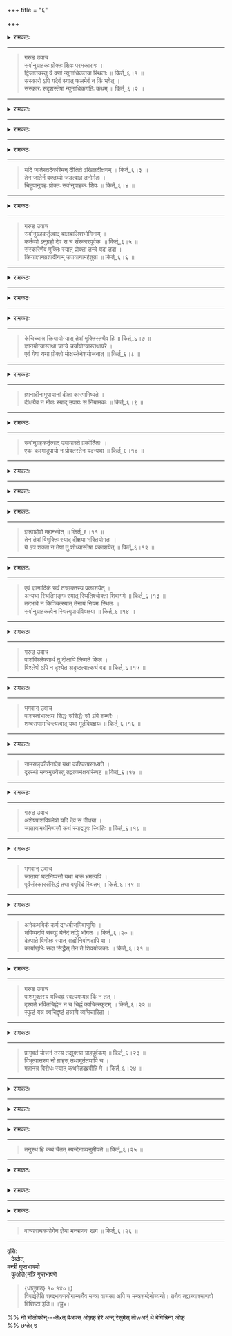 +++
title = "६"

+++

<details><summary>रामकठः</summary>

अथोपायपदार्थस्य परीक्षार्थं प्रश्नपूर्वकं प्रकरणान्तरम्
</details>

_________________________________________________________

> गरुड उवाच  
> सर्वानुग्राहकः प्रोक्तः शिवः परमकारणः ।  
> द्विजातयस्तु ये वर्णा न्यूनाधिकतया स्थिताः ॥ किर्त्_६।१ ॥  
> संस्कारो ऽपि यदैवं स्यात् फलमेवं न किं भवेत् ।  
> संस्कारः सदृशस्तेषां न्यूनाधिकगतिः कथम् ॥ किर्त्_६।२ ॥  
        
__________

<details><summary>रामकठः</summary>

अत्र सूत्रपदार्थप्रकरणसम्बन्धाः प्राग्वद्द्रष्टव्याः। वाक्यात्मकस्तु गुरुणा दीक्षितो यदेत्यादिभिरनेकविधः।  
।क़ुओते{गुरुणा दीक्षितो यदा  
> ।किर्। १:२१ब्।}  
पाटलिकस्तु पूर्वपटलोपसंहार एव दर्शित इति।   
अयं चात्र प्रश्नार्थः---परमेश्वरस्तावन्मलपरिपाकादनु पश्चात्संस्कार्यतया सर्वेषां ग्राहक इत्युक्तम्।  
एतेषां मध्याद्द्विजातयस्त्रयो वर्णाः, नैकः। यदुक्तम्  
        
मातृतः प्रथमा जातिरौपनायनिकापरा।  
        
ब्रह्मक्षत्रविशां येन तेनोक्तास्ते द्विजातयः॥ इति।  
।क़ुओते{मातृतः प्रथमा।देव्दोत् तेनोक्तास्ते द्विजातयः  
> सोउर्चे उन्क्नोwन्।}  
        
जातिस्वाभाव्यादेवगोगवयगर्दभादिवत्सामान्यशास्त्रेषूत्तममध्यमन्यूनत्वेन स्थितास्तेषां च यः सामान्यशास्त्रविहितो गर्भाधानादिरष्टचत्वारिंशद्भेदभिन्नः संस्कारः तज्जातेरेव पतितत्वमात्रनिवृत्तिफलो वेदविद्भिरिष्यते तच्छरीरस्य वा। यदाह मनुः  
        
कार्यः शरीरसंस्कारः पावनः प्रेत्य चेह च।  
        
गार्भैर्होमैर्जातकर्मचौलमौञ्जीनिबन्धनैः॥ इति।  
।क़ुओते{कार्यः शरीरसंस्कारः।देव्दोत् @मौञ्जीनिबन्धनैः  
> {मनुस्मृति} २:२६।}  
        
ततश्चायमपि दीक्षाख्यः संस्कारः संस्कारत्वा देवमिति जातेः शरीरस्य वा स्यात्। तथा च फलं तद्वदेवास्यानुग्रहात्मकं न किं भवेत्। नैव किञ्चिद्भवेदिति। ततश्च  
        
> > > > गुरुणा दीक्षितो यदा।  
सर्वज्ञः स शिवो यद्वद्  
।क़ुओते{गुरुणा दीक्षितो यदा। सर्वज्ञः स शिवो यद्वत्  
> ।किर्। १:२१ब्च्।}  
        
इत्यस्याः श्रुतेर्विरोध इत्यर्थः। यतो वैदिकेनायं संस्कारः सदृशस्तेषां ततो वैदिकात् न्यूना गतिरस्माच्चाधिकेत्येतत्कथम्। नैवोपपद्यत इति प्रश्नः। सिद्धान्तस्तु
</details>

_________________________________________________________

<details><summary>रामकठः</summary>

> भगवान् उवाच  
> न जातेर्न शरीरस्य संस्कारः प्राणिनो मतः ।
</details>

__________

<details><summary>रामकठः</summary>

नायं संस्कारो जातेः शरीरस्य वा मतः। अपि तु प्राणिनश्चेतनस्यैवानुग्रहात्मकः तथाश्रुतेरिति न साधर्म्यमात्रेणान्यथा कल्पनीयः। तन्नैष दोष इति।   
ये त्वयमपि संस्कारत्वाज्जातेः शरीरस्य वा संस्कारो भवन्न दृष्टेनैव रूपेण श्राद्धादि पितृपितामहादेरिव पुरुषस्योपकारो भविष्यतीति कल्पयन्ति तान्प्रत्युच्यते
</details>

_________________________________________________________

> यदि जातेस्तदेकस्मिन् दीक्षिते ऽखिलदीक्षणम् ॥ किर्त्_६।३ ॥  
> तेन जातेर्न वक्तव्यो जडत्वान्न तनोर्मतः ।  
> चिद्रूपानुग्रहः प्रोक्तः सर्वानुग्राहकः शिवः ॥ किर्त्_६।४ ॥  
        
__________

<details><summary>रामकठः</summary>

जातेः सर्वपुरुषगतत्वेनाविशेषादेकपुरुषमोक्षोद्देशेन संस्कारे सर्वपुरुषमोक्षप्रसङ्गः। शरीरस्य तु पुरुषभेदेन भेदादेतत्प्रसङ्गाभावे ऽपि जडत्वान्निष्फल एव संस्कारः प्रोक्तः।  
अथ तद्द्वारेण चेतनस्यैवासौ संस्कार इत्युच्यते यद्येवमविरोधः। यतश्चिद्रूपानुग्रहः प्रोक्तो ऽस्माभिरिति।  
        
अत्रैव परीक्षान्तराय प्रश्नः
</details>

_________________________________________________________

> गरुड उवाच  
> सर्वानुग्रहकर्तृत्वाद् बालबालिशभोगिनाम् ।  
> कर्तव्यो ऽनुग्रहो देव स च संस्कारपूर्वकः ॥ किर्त्_६।५ ॥  
> संस्कारेणैव मुक्तिः स्यात् प्रोक्ता तन्त्रे यदा तदा ।  
> क्रियाज्ञानव्रतादीनाम् उपायानामहेतुता ॥ किर्त्_६।६ ॥  
        
__________

<details><summary>रामकठः</summary>

इह हि परमेश्वरः सर्वेषामेव मलपरिपाकात्पश्चात्संस्कार्यतया ग्राहकः। तेषां मध्यात्  
        
आषोडशाद्भवेद्बालः  
।क़ुओते{आ षोडशाद्भवेद्बालः  
> सोउर्चे उन्क्नोwन्। मोरे ओफ़् थे वेर्से इस् क़ुओतेद् इन् थे  
> ।म्र्ग्व्द्। अद् ।व्प्। १०:१४, प्प्।२६६--७ अन्द् अद्  
> ।मत्।व्प्। १२:५च्--६च्, प्।३३९, wहेरे  
> भत्त् ओब्सेर्वेस् थत् इत् अप्पेअर्स् (wइथ् सोमे  
> दिफ़्फ़ेरेन्चेस्) इन् थे {शब्दकल्पद्रुम}  
> (स्।व्। {बाल}) अत्त्रिबुतेद् तो भरत।}  
        
इति स्मृतेर्बालो बालो ऽप्राप्तपदवाक्यप्रमाणशास्त्राभ्यासकालः कथ्यते। बालिशस्तु न ततो ऽपि न्यूनवर्षः शक्तिपातनिश्चयाभावादात्मनो ऽनधिकारित्वादसंस्कार्य एवासौ यतः। अपि तु स्त्रीशूद्रादिवत् पदवाक्यप्रमाणशास्त्रश्रवणायोग्यो बालिश इव बालिशः कथ्यते।   
भोगी पुनर्न भोगनिष्ठ एव। तस्य मलपरिपाकाभावेन संस्कारानधिकारात्। यदुक्तम्  
        
कृत्वा तच्छक्तिसंरोधं क्रियते भवनिःस्पृहः। इति।  
।क़ुओते{कृत्वा तच्छक्तिसंरोधं क्रियते भवनिःस्पृहः  
> ।किर्। २:२९च्द्।}

श्रीमद्विद्याधिपतिरप्याह   
        
ते त्वच्छक्त्या नैव नियुक्ताः किल नूनं येषां भोगे संसृतिकर्तर्यभिलाषः।  
        
किं ते तीर्णा भीममहाम्भोनिधिपारं ये यादोभिर्लुप्तशरीराः प्रतरन्त इति।  
।क़ुओते{ते त्वच्छक्त्या।देव्दोत् ये यादोभिर्लुप्तशरीराः प्रतरन्ते  
> प्रोबब्ल्य् फ़्रोम् थे लोस्त् {मानस्तोत्र}, थ्रेए  
> वेर्सेस् ओफ़् wहिछ् अरे क़ुओतेद् इन् {तन्त्रालोक} १४:१०--१२। थेसे  
> अरे अल्सो इन् {मत्तमयूर} मेत्रे अन्द् हवे अ  
> सिमिलर् र्हेतोरिचल् स्त्रुच्तुरे। (अ विद्याधिपति इस्  
> अल्सो चितेद् अद् ।मोक्स। ६९।)}  
        
अपि तु श्रुतपदवाक्यादिशास्त्रः सम्प्राप्ततदभ्यासकालश्चैश्वर्यव्याक्षेपात्त्वकृततदभ्यासो राजा दिरेवोच्यते। तेषां मलपरिपाके सति अवश्यमनुग्रहः शक्तिपातात्मकः कर्तव्यः परमेश्वरेण। स च तथाभूतो ऽनुग्रहः संस्कारस्य दीक्षात्मनः पूर्व एव पूर्वोक्तो हेतुरित्यर्थः। ततश्च  
        
तीव्रशक्तिनिपातेन गुरुणा दीक्षितो यदा।  
        
सर्वज्ञः स शिवो यद्वदिति  
।क़ुओते{तीव्रशक्तिनिपातेन गुरुणा दीक्षितो यदा।  
> सर्वज्ञः स शिवो यद्वत्  
> ।किर्। १:२१।}

श्रुत्यात्रागमे संस्कारेणैव बालादेरिव  
प्रोक्ता सर्वस्य मुक्तिः स्यादिति दीक्षोत्तरकालमनुष्ठेयत्वेनोक्तानामस्माकं ज्ञानादीनां निष्प्रयोजनत्वमेव पदवाक्यप्रमाणसंस्काररहितत्वेनेहापि ज्ञानाद्ययोग्यानां बालादीनां संस्कारादेव मुक्तेः सिद्धत्वादित्यस्माकमपि पुरुषार्थानुपायभूतमेतत्क्रियाज्ञानाद्यनुष्ठानमकर्तव्यमिति प्रश्नः। सिद्धान्तस्तु
</details>

_________________________________________________________

<details><summary>रामकठः</summary>

> भगवान् उवाच  
> ये यथा संस्थितास्तार्क्ष्य तथैवेशः प्रसादकृत् ।
</details>

__________

<details><summary>रामकठः</summary>

ये पदवाक्यादिसंस्कारेण व्यवस्थिता ये च प्रकारान्तरेण बालादयः तेषां सर्वेषामेव भगवान्मलपरिपाकपरीक्षया तत्प्रकारानुसारेण प्रसादं करोति। न तु ज्ञानायोग्यान्परित्यजतीत्यर्थः। तथा हि
</details>

_________________________________________________________

> केचिच्चात्र क्रियायोग्यास् तेषां मुक्तिस्तथैव हि ॥ किर्त्_६।७ ॥  
> ज्ञानयोग्यास्तथा चान्ये चर्यायोग्यास्तथापरे ।  
> एवं येषां यथा प्रोक्तो मोक्षस्तेनेशयोजनात् ॥ किर्त्_६।८ ॥  
        
__________

<details><summary>रामकठः</summary>

येषां मुक्तिः सदा शिवत्वलक्षणा तथैव दीक्षाप्रकरणेनैवोक्ता तेषां मध्यात्केचिदत्र दीक्षोत्तरस्मिन्काले क्रियायां यागात्मिकायां जपबाह्यमानसभिन्नायामेव योग्या बाला भोगिनश्च न ज्ञाने। ननु ज्ञानं विना क्रियायां योग्यतैव न सम्भवतीति। यदाहुः  
ज्ञात्वा चानुष्ठानमिति।  
।क़ुओते{ज्ञात्वा चानुष्ठानम्  
> सोउर्चे उन्क्नोwन्। च्फ़्। जयरथ अद् {तन्त्रालोक} १५:११:   
> ज्ञात्वा हि अनुष्ठानं भवेदिति भावः}  
सत्यम्। तत्तु क्रियाक्षिप्तत्वाज्ज्ञानं शास्त्रैकदेशमात्रविषयं  
क्रियैवोक्तमित्यविरोधः। ये तु प्रोक्तेभ्यो ऽन्ये पदवाक्यप्रमाणकुशलास्ते ज्ञाने व्याख्याने च तदर्थ विचारे च योग्यत्वादाचार्या एवाधिक्रियन्त इत्यर्थः। ये त्वपरे बालिशत्वेनोक्ताः क्रियायामप्ययोग्यास्ते चर्यायामेव कृच्छ्रचान्द्रायणादिव्रतरूपायां योग्यत्वादधिक्रियन्त इत्येवमीशनियोजनाद्दीक्षानन्तरन्तेन भगवता येषां क्रियाज्ञानाद्यधिकारिणां यथा नित्यनैमित्तिकानुष्ठानप्रकारेण मोक्षः प्रत्यवायफलेभ्यः प्रोक्तस्तैस्तथैवानुष्ठेय इत्यध्याहारः। अन्यथा  
        
समयोल्लङ्घनात्प्रोक्तं क्रव्यादत्वं शतं समाः। इति।  
।क़ुओते{समयोल्लङ्घनात्प्रोक्तं क्रव्यादत्वं शतं समाः  
> ।सर्। २५:२च्द्; बुत् च्फ़्। ।किर्व्। ५:२७।६ अन्द् १:१०।५ अन्द् थे  
> फ़ोओत्नोते तो थे त्रन्स्लतिओन् ओफ़् थे लत्तेर्।}  
        
न प्रत्यवायफलेभ्यस्तेषां मोक्ष इत्यर्थः।  
एवं तावद्यथाधिकारं ज्ञानादीनां चोदितत्वात्सर्वानुष्ठेयत्वदोषः परिहृतः।  
यत्तूक्तं किमर्थमनुष्ठीयन्त इति तत्रोच्यते
</details>

_________________________________________________________  
        
> ज्ञानादीनामुपायानां दीक्षा कारणमिष्यते ।  
> दीक्षयैव न मोक्षः स्याद् उपायः स नियामकः ॥ किर्त्_६।९ ॥  
        
__________

<details><summary>रामकठः</summary>

न ज्ञानादीनां निष्प्रयोजनत्वमत्रोपायत्वेन श्रुतत्वात्। केवलं दीक्षापूर्वत्वेन तेषां श्रुतत्वात् न दीक्षया कार्यभूतो बन्धमोक्षः तस्य तयैवासम्पादितत्वात्। अपि तूपायः स नियामक इति येषां यथा बन्धनानां मोक्षार्थं विच्छेदात्मको नियमो दीक्षया न कृतः तेषां केषाञ्चिदेव स ज्ञानादिरुपायो नियामको विच्छेदको हेतुरुक्तः। तथा हि
</details>

_________________________________________________________

> सर्वानुग्रहकर्तृत्वाद् उपायास्ते प्रकीर्तिताः ।  
> एकः कस्मादुपायो न प्रोक्तस्तेन यदन्यथा ॥ किर्त्_६।१० ॥  
        
__________

<details><summary>रामकठः</summary>

इह हि वक्ष्यमाणयुक्त्यारब्धकार्यकर्मोपभोगोपरोधेनासद्योनिर्वाणदीक्षया  
।क़ुओते{वक्ष्यमाणयुक्त्या  
> ।किर्। ६:२० अन्द् चोम्मेन्तर्य्।}  
सर्वात्मना मलादिविच्छेदशिवत्वव्यक्यात्मको ऽनुग्रहो यो भगवता न कृतः सो ऽपि तेन तथैवोपदेशद्वारेण कर्तव्यः।  
ततश्च तस्मिन्दीक्षया परिशिष्टे तावत्यपि मलच्छेदादौ ते ज्ञानादय उपायाः प्रकीर्तिताः। तैरुपायैः प्रत्यहं क्रमेण तथा मलादिनिवृत्तिः शिवत्वव्यक्तिश्च कर्तव्या दीक्षितैर्यथा नैवारब्धकार्यकर्मविरोधो जायते।  
नापि पुनस्तथाभूतबन्धनिवृत्तेः शिवत्वव्यक्तेश्च कारणान्तरापेक्षेति यद्येवं नाभिमतं परमेश्वरस्य स्यात् तदैक एव कस्मादुपायो दीक्षाख्यस्तेन नोक्तः।  
यदिति यस्मादन्यथेत्यनेकः प्रोक्तो मोक्षो वाथ चतुष्टयादित्यादिश्रुतिभिः।  
।क़ुओते{मोक्षो वाथ चतुष्टयात्  
> ।मत्।व्प्। २६:६३द्।}  
तस्मादेतद्गम्यते---यो दीक्षया न कृतो ऽनुग्रहस्तत्र ज्ञानादीनामुपायतेति। एवं च। यदुक्तम्  
        
क्रियाज्ञानव्रतादीनामुपायानामहेतुता। इति।  
।क़ुओते{क्रियाज्ञानव्रतादीनामुपायानामहेतुता  
> ।किर्। ६:६च्द्।}  
संस्कारेणैव मुक्तिः स्यादिति च,  
।क़ुओते{संस्कारेणैव मुक्तिः स्यात्  
> ।किर्। ६:६अ।}  
        
तदसिद्धं दर्शितमेव विशिष्टाधिकारविषयत्वेन चैतत्सिद्धसाधनमित्युच्यते
</details>

_________________________________________________________

<details><summary>रामकठः</summary>

> समयांश्चाङ्गनादीनाम् अशक्तत्वाद्विशोधयेत् ।  
> अज्ञत्वान्न च दोषो ऽस्ति
</details>

__________

<details><summary>रामकठः</summary>

बालिशास्तावदत्यन्ताज्ञत्वेन  
।क़ुओते{तेस्तिमोनिउम्: फ़्रोम् बालिशास्तावदत्यन्ताज्ञत्वेन   
> उप् तो अन्द् इन्च्लुदिन्ग् दीक्षायामनधिकार एव   
> इस् क़ुओतेद् (प्रेफ़चेद् ब्य् तथा चोक्तं श्रीमत्किरणवृत्तिकारेण  
> भगवता रामकण्ठगुरुणा   
> ऽऽसमयाश्चेत्यादि।देव्दोत्ऽऽ)   
> ब्य् निर्मलमणि (=।निर्मल) इन् हिस् {प्रभाव्याख्या} ओन् थे   
> {क्रियाक्रमद्योतिका}, प्प्।३४६--७।}  
चर्यायोग्या इत्युक्तम्। ये तु ज्ञत्वे ऽपि व्याधिना जरया वा अत्यन्तमशक्तास्तेषां वृद्धव्याधिताङ्गनादीनां नित्यतया वश्यानुष्ठेयत्वेन चोदितत्वाद्ये समयशब्देनोक्ताः क्रियाज्ञानचर्यात्मका उपायास्तान्विशोधयेदाचार्यो दीक्षयैवेत्युक्तं क्वचित्परमेश्वरेण  
        
तेषां निर्बीजिका दीक्षा समयादिविवर्जिता। इति।  
।क़ुओते{तेषां निर्बीजिका दीक्षा समयादिविवर्जिता  
> {स्वच्छन्दतन्त्र} ४:८८अब्।}

न त्वत्र निषिद्धाः समयत्वेन मन्तव्याः। तेषां देवगुर्वग्निद्रोहात्मनां पातकोपपातकमहापातकभेदेन कृच्छ्रचान्द्रायणादिप्रायश्चित्तक्षपणीयत्वेन वक्ष्यमाणत्वात्।  
।क़ुओते{कृच्छ्रचान्द्रायणादिप्रायश्चित्तक्षपणीयत्वेन वक्ष्यमाणत्वात्  
> ।किर्। छप्तेर्स् ४३ अन्द् ४४।}  
ततश्चाज्ञत्वादित्यत्यन्तशक्तिवैकल्येन ज्ञानक्रियाद्यननुष्ठाने ऽपि न दोषः प्रत्यवायात्मकस्तेषामस्तीति।  
चशब्दाद्ये पूर्वं तदनुष्ठितवन्तो ऽपि पश्चादशक्त्या नानुतिष्ठन्ति तेषामपि न दोषः।  
यतो ऽर्थी शक्तो विद्वान् शास्त्रेणापर्युदस्तः कर्मण्यधिक्रियत इत्याह  
।क़ुओते{अर्थी शक्तो विद्वान् शास्त्रेणापर्युदस्तः कर्मण्यधिक्रियते  
> क़ुओतेद् अल्सो अद् ।सर्। १:२, प्।६।    
> भत्त् नोतेस् (अद् लोच्।) थत् इत् अप्पेअर्स् अस् नुम्बेर् ७१९ ओफ़्   
> अ {लौकिकन्यायसाहस्री}। च्फ़्। {शाबरभाष्य} १।३।२५।}
</details>

_________________________________________________________  
        
> ज्ञत्वाद्दोषो महान्भवेत् ॥ किर्त्_६।११ ॥  
> तेन तेषां विमुक्तिः स्याद् दीक्षया भक्तियोगतः ।  
> ये ऽत्र शक्ता न तेषां तु शोध्यास्तेषां प्रकाशयेत् ॥ किर्त्_६।१२ ॥  
        
__________

<details><summary>रामकठः</summary>

ज्ञत्वमत्र शक्तत्वमेव। यथाह ये ऽत्र शक्ता न तेषां दीक्षया शोध्याः। किं तु नित्यानुष्ठेयत्वेन प्रकाशयेदिति। ततश्च शक्तत्वे सति ये नित्याद्यनुष्ठानं न कुर्वन्ति तेषां महान्दोषः प्रायश्चित्तलक्षणो भवेत्।  
नाशक्तानामिति। तर्हि किं तैर्नित्यमनुष्ठेयम्।  
लौकिकेन रूपेण शिवधर्मोदितेन वा यथाशक्ति देवगुरुतद्भक्तपरिचरणादिकमेव स्वतः पुत्रभृत्यादिप्रेषणेन वा। तदेव च तेषां प्रागुक्तज्ञानादिकृत्यं साधयति। यथाह भक्तियोगत इति।  
अन्यथा तेषामत्यन्तमूढत्वेन तिरश्चामिव शक्तिपातकार्यस्य भक्त्यादेरनिश्चयाद्दीक्षायामनधिकार एव। न च पुत्रादेस्तत्संस्कारार्थितया तेषां शक्तिपातानुमानं युक्तं व्यधिकरणत्वात्।   
न हि धवे धूमः खदिरे स्वकारणमग्निमनुमापयतीति।  
कारणं च शक्तिपातो भक्त्यादीनामित्युक्तम्। न त्वर्थितादेः। विशेषतो भिन्नाधिकरणस्य स्नेहसंस्कारपूर्वकत्वेनैव तस्य सिद्धेः। यदाहुः  
        
इष्टं धर्मे नियोजयेदिति  
।क़ुओते{इष्टं धर्मे नियोजयेत्  
> सोउर्चे उन्क्नोwन्।}

न ततः शक्तिपातानुमानं युक्तं प्रतिबन्धाभावादिति। भक्तियोगत एव तेषां तिर्यग्वैलक्षण्येन ज्ञानसिद्धेरत्यन्ताशक्तत्वेन च शास्त्रचोदितानुष्ठानासम्भवादप्राप्तदीक्षाणामिवोपासकानां भगवद्विषयस्तुतिनमस्कारसपर्याद्येव नित्यमनुष्ठेयं युक्तमित्यविरोधः।   
येनैव तेषां ज्ञानाद्यननुष्ठेयमित्युक्तं तेन कारणेन यदुक्तम्  
        
क्रियाज्ञानव्रतादीनामुपायानामहेतुता। इति  
।क़ुओते{क्रियाज्ञानव्रतादीनामुपायानामहेतुता  
> ।किर्। ६:६च्द्।}  
        
संस्कारेणैव मुक्तिः स्यात्  
।क़ुओते{संस्कारेणैव मुक्तिः स्यात्  
> ।किर्। ६:६अ।}  
        
इति च तस्मिन्विषये सिद्धसाधनत्वादयुक्तमिति।

अथोपसंहारः
</details>

_________________________________________________________  
        
> एवं ज्ञानादिकं सर्वं तच्छक्तस्य प्रकाशयेत् ।  
> अन्यथा स्थितिभङ्गः स्यात् स्थितिश्चोक्ता शिवागमे ॥ किर्त्_६।१३ ॥  
> तदभावे न किञ्चित्स्यात् तेनायं नियमः स्थितः ।  
> सर्वानुग्राहकत्वेन स्थित्युपायविवक्षया ॥ किर्त्_६।१४ ॥  
        
__________

<details><summary>रामकठः</summary>

ज्ञानयोग्यस्य ज्ञानं नित्यानुष्ठेयतया प्रकाशयेदाचार्यः।  
क्रियादियोग्यस्य तु क्रियादीनि। सो ऽपि तथैवानुतिष्ठेत्। अन्यथागमविहिताया नित्याद्यनुष्ठानात्मिकायाः स्थितेरननुष्ठानात् भङ्गः स्यादेव। एवं स्थितेर्भङ्गे जाते सति न किञ्चित्स्यादिति वक्ष्यमाणप्रायश्चित्ताक्रान्तत्वात् तस्य न दीक्षाफलं समनन्तरं स्यात्।  
प्रायश्चित्तविघ्नाक्रान्तत्वादिति तेन कारणेनायं ज्ञानादीनां नित्यानुष्ठेयतया पुरुषार्थत्वेन नियमः स्थित इति।  
तदननुष्ठाने तु तेषां प्रायश्चित्तफलभोक्तृता। तदन्ते तु विशुद्धज्ञानकेवलित्वेन परमेश्वरादनुग्रहस्तावतो ऽपि मलस्य द्रव्यत्वेन स्वतो निवृत्त्यसम्भवादित्येवं स्थित्युपायविवक्षयापि सर्वेषां परिणतमलानामनुग्राहको भगवानित्यदोषः।  
        
अत्रैव परीक्षान्तराय प्रश्नः
</details>

_________________________________________________________

> गरुड उवाच  
> पाशविश्लेषणार्थं तु दीक्षापि क्रियते किल ।  
> विश्लेषो ऽपि न दृश्येत अदृष्टत्वात्कथं वद ॥ किर्त्_६।१५ ॥  
        
__________

<details><summary>रामकठः</summary>

दीक्षा पाशविश्लेषहेतुः। अपिशब्दाच्छिवत्वव्यक्तिहेतुश्च न भवति क्रियात्वाद्दर्शनान्तरदृष्टज्योतिष्टोमब्रह्महत्यादिक्रियावत्। कर्मणां च पाशानां दीक्षया विश्लेषो न सम्भवेत्।  
शरीरान्तरभोग्यत्वे सति ततो देशकालदूरवर्तित्वेन दृष्टत्वात्।  
खड्गविच्छेदो दूरस्थितभटादीनामिवेति प्रश्नार्थः। सिद्धान्तस्तु
</details>

_________________________________________________________

> भगवान् उवाच  
> पाशस्तोभात्क्षयः सिद्धः संसिद्धैः सो ऽपि शम्बरैः ।  
> शम्बराणामचिन्त्यत्वाद् यथा मूर्तविषक्षयः ॥ किर्त्_६।१६ ॥  
__________

<details><summary>रामकठः</summary>

पाशानां दुष्कृतकर्मरूपाणां स्तोभात्क्षयः। यस्मात्पाशस्तोभकर्म प्रायश्चित्तात्मकमुच्यते तस्मात्क्षयो दुष्कृतलक्षणानां कर्मणां येन भवतां सिद्धः तेनात्र प्रथमो हेतुरनैकान्तिक इत्यर्थः।   
असिद्धश्चाकर्मत्वाद्दीक्षाया मन्त्रशक्तिर्ह्याचार्यव्यापाराभिव्यक्ता दीक्षेत्युक्तम्।  
मन्त्राणां च सम्यक्सिद्धानामचिन्त्यशक्तित्वाद्विषक्षयादिरिव सो ऽपि पाशविश्लेषादिः सम्भाव्यत इत्यदोषः।  
लोके ऽप्याहुः  
        
अचिन्त्यो हि मणिमन्त्रौषधीनां प्रभावः। इति।  
।क़ुओते{अचिन्त्यो हि मणिमन्त्रौषधीनां प्रभावः  
> ओच्चुर्स् अल्सो इन् {रत्नावली} अच्त् २, प्।३९ अन्द् इस् क़ुओतेद् अद् ।मत्।व्प्।  
> ७:४९, प्।२४९ अन्द् अद् ।किर्व्। ३:११।}

द्वितीयो ऽपि हेतुरनैकान्तिक इत्युच्यते
</details>

_________________________________________________________

> नामसङ्कीर्तनादेव यथा कश्चित्प्रसाध्यते ।  
> दूरस्थो मन्त्रमुख्यैस्तु तद्वत्कर्मक्षयस्त्विह ॥ किर्त्_६।१७ ॥  
        
__________

<details><summary>रामकठः</summary>

अत्र दूरस्थितो ऽपि कामिन्यादिरर्थः तन्नाम्ना सङ्कीर्त्तितमात्रेण मन्त्रविशेषैः साध्यमानो दृष्टः। अशुभसूचकैश्च कर्मभिरकाल एव पुष्पफलादिः। यदाहुः  
        
अकालजं पुष्पफलं शीतमुष्णमकालजम्।  
        
अकालजो नदीवेगो सूचयन्ति महद्भयम्॥ इति।  
।क़ुओते{अकालजं पुष्पफलं।देव्दोत् सूचयन्ति महद्भयम्  
> सोउर्चे उन्क्नोwन्।}

तथैव शरीरान्तरभोग्यस्वकर्माकाल एव मन्त्रबलादुपस्थापितमुपभुक्तत्वात्तत्रैव क्षयमेष्यतीति न दोषः कश्चित्।  
        
अत्रैव प्रश्नान्तरम्
</details>

_________________________________________________________

> गरुड उवाच  
> अशेषपाशविश्लेषो यदि देव स दीक्षया ।  
> जातायामर्थनिष्पत्तौ कथं स्याद्वपुषः स्थितिः ॥ किर्त्_६।१८ ॥  
        
__________

<details><summary>रामकठः</summary>

यदि दीक्षया कर्मादिसर्वपाशविच्छित्तिर्भवेत् ततो निमित्ताभावाद्दीक्षितानां शरीरं न भवेत्। भवच्च दृष्टम्। ततो दीक्षायां सर्वपाशक्षयश्रुतिरग्निना सिञ्चेदितिश्रुतिवत्प्रत्यक्षादिबाधितत्वादप्रमाणमिति पूर्वः पक्षः।   
।क़ुओते{अग्निना सिञ्चेत्  
> अन् ओल्द् एxअम्प्ले, थिस् ओच्चुर्स् अल्सो, ए।ग्।, इन् {शाबरभाष्य} ३।२।४।}  
सिद्धान्तस्तु
</details>

_________________________________________________________

> भगवान् उवाच  
> जातायां घटनिष्पत्तौ यथा चक्रं भ्रमत्यपि ।  
> पूर्वसंस्कारसंसिद्धं तथा वपुरिदं स्थितम् ॥ किर्त्_६।१९ ॥  
        
__________

<details><summary>रामकठः</summary>

घटस्य निष्पत्त्यर्थं हि चक्रभ्रमणं तस्यां जातायां सम्पन्नायामपि यथा तत्संस्कारत एव चक्रभ्रमणं दृश्यते तथा सद्योनिर्वाणदीक्षायां कर्मादिसर्वपाशक्षये ऽपि तत्संस्कारेणैव दीक्षितानां कियन्तं कालं शरीरं तिष्ठतीति निमित्ताभावादित्यस्य हेतोस्तत्कालनैमित्तिकाभावासिद्धावनैकान्तिकत्वान्न प्रोक्तदीक्षाफलश्रुतिबाधक्षतिरिति। तदिदमाहुः  
        
तिष्ठति संस्कारवशाच्चक्रभ्रमवद्धृतशरीर इति  
।क़ुओते{तिष्ठति संस्कारवशाच्चक्रभ्रमवद्धृतशरीरः  
> ।सन्ख्। ६७च्द्।}  
        
।नोइन्देन्त्  
असद्योनिर्वाणदीक्षाविषये तु सर्वपाशक्षयाश्रुतेरयं हेतुरसिद्धत्वादेवाबाधक इत्युच्यते
</details>

_________________________________________________________  
        
> अनेकभविकं कर्म दग्धबीजमिवाणुभिः ।  
> भविष्यदपि संरुद्धं येनेदं तद्धि भोगतः ॥ किर्त्_६।२० ॥  
> देहपाते विमोक्षः स्यात् सद्योनिर्वाणदापि वा ।  
> कार्याणुभिः सदा सिद्धैस् तेन ते शिवयोजकाः ॥ किर्त्_६।२१ ॥  
        
__________

<details><summary>रामकठः</summary>

सद्योनिर्वाणदीक्षायां तावत्सर्वाण्येव प्रागर्जितानि कर्माणि मन्त्रशक्तितः फलाप्रसवेनाप्यकाल एव भोगतः क्षयं नीयन्त इत्युक्तम्। असद्योनिर्वाणदीक्षायां तु सद्योमुमुक्षोरनधिकारान्न तस्य शरीरस्य विनाशाय मन्त्राः प्रयुज्यन्ते। अपि तु रक्षणायैव यस्माद्येनेदं कर्मणा यथा च शरीरमारब्धं तस्य भोगेनैव क्षयः। नानयेति। यत्तु दीक्षोत्तरकालमनुष्ठेयत्वाद्भविष्यदित्युक्तं कर्म तत्संस्कारारम्भसामर्थ्याभावद्वारेणानया संरुद्धम्। यतः प्रकृतौ कर्मणां संस्कारः कार्य इत्युक्तम्।  
अतश्च सर्व एव मन्त्रशक्त्या दीक्षितं प्रति दग्धबीजाः सम्पन्नास्ते कर्मविशेषाः। न पुनस्तत्संस्कारपात्रतां यान्तीति सद्योनिर्वाणदीक्षायाञ्चाराधितमन्त्रसामर्थ्यतस्तत्क्षये ऽपि चक्रभ्रमवद्धृतशरीरावस्थितेरुक्तत्वान्न दीक्षानन्तरमेव शरीरपातदोष इति।  
        
अत्र प्रश्नः
</details>

_________________________________________________________

> गरुड उवाच  
> पाशमुक्तस्य यच्चिह्नं स्वल्पमप्यत्र किं न तत् ।  
> दृश्यते भक्तिचिह्नेन न च चिह्नं क्वचित्स्फुटम् ॥ किर्त्_६।२२ ॥  
> स्फुटं यत्र क्वचिद्दृष्टं तत्रापि व्यभिचारिता ।  
        
__________

<details><summary>रामकठः</summary>

यद्येवमसद्योनिर्वाणदीक्षयैतच्छरीरभोगप्रदकर्मपाशामुक्त्वत्वे ऽपि तस्य मलाद्यन्यपाशमुक्तत्वे यच्चिह्नमविनाभावि सर्वज्ञत्वादिकं तत्स्वल्पमपि कथं न दृश्यते। तद्दर्शनाभावेन प्रमाणान्तरसिद्धप्रदीपावरणनिवृत्त्यसिद्धिवत् न तस्य तदानीं पाशमुक्तत्वसिद्धिरिति पुनरपि दीक्षाफलश्रुतेः प्रमाणान्तरेणैव बाधात् अप्रामाण्यमिति प्रश्नार्थः।  
        
न च वाच्यं बाह्यचिह्नान्तरेण भक्त्यात्मनासौ पाशमुक्तो दृश्यत इति यतो न क्वचित्तत्पाशमुक्तस्य चैतच्चिह्नमुक्तम्। अपि तु शक्तिपातयुक्तस्यैव। स्फुटं च कृत्वा यत्रापि शक्तिपातयुक्ते तच्चिह्नं दृष्टं तत्राप्यस्य व्यभिचारितेत्युक्तं प्राक् तिरोभावकरी शक्तिरित्यादिना।  
।क़ुओते{तिरोभावकरी शक्तिः  
> ।किर्। ५:२३ब्।}  
तत्कथमस्य व्यभिचारित्वमुच्यते। सर्वथा पाशमुक्तस्य लिङ्गादर्शनेनासिद्धेः प्रोक्त एव दोष इति प्रथमः प्रश्नः। द्वितीयस्तु
</details>

_________________________________________________________

> प्रागुक्तं योजनं तस्य तद्युक्त्या ग्राहपूर्वकम् ॥ किर्त्_६।२३ ॥  
> विभुत्वात्तस्य नो ग्राहस् तथामूर्ततयापि च ।  
> महानत्र विरोधः स्यात् कथमेतद्ब्रवीहि मे ॥ किर्त्_६।२४ ॥  
        
__________

<details><summary>रामकठः</summary>

यदुक्तं प्राक् मोक्षस्तेनेशयोजनादिति  
।क़ुओते{मोक्षस्तेनेशयोजनात्  
> ।किर्। ६:८द्।}  
तदयुक्तं यतो यस्य प्रत्यक्षेण परिच्छेदात्मकं ग्रहणम्  
।च्रुx युक्त्या आदानेषिकया।च्रुx। स्वीकारात्मकं च सम्भवति तस्य योजनं देवदत्तादेरिव राजादौ। न चात्मनो ऽस्मदादिग्रहणस्वीकारौ सम्भवतो व्यापकत्वादीश्वरादेरिवेति योजनानुपपत्तिः।  
अथ शरीरद्वारेण तस्य तौ भवत इत्युच्यते यदुक्तं प्राक् सूक्ष्मदेहविवक्षयेति।  
।क़ुओते{सूक्ष्मदेहविवक्षया  
> ।किर्। २:१०द्।}  
तदप्ययुक्तं यतस्तथेति तस्याप्यस्मदादिग्रहणं न सम्भवति अमूर्तत्वात्। कार्यशक्त्यवस्थावत्। अत्यन्तसूक्ष्मत्वादित्यर्थः। अपि चेत्यनेनैवानुक्तं हेत्वन्तरं समुच्चितमदृष्टवशादिति।  
ग्रहणे हि तस्य बान्धवादिभिरपरित्यागात्पुंसां मरणाद्यनुपपत्तिरित्यत्रादृष्टेनैव ततो ऽस्मदादिग्रहणं व्यावर्त्यते। यदाहुः  
        
पुमर्थदादृष्टवशाद्देहो नैवातिवाहिकः।  
        
अक्षाधारो ऽक्षगम्यो ऽयमनीशानां पिशाचवत्॥ इति।  
।क़ुओते{पुमर्थदादृष्टवशाद्।देव्दोत् पिशाचवत्  
> {भोगकारिका} ८।}

तदेवमात्मनः सर्वथा ग्रहणाभावेन संयोजनाद्यभावात्परपुरुषार्थैकप्राप्त्युपायत्वेनोक्ताया दीक्षाया अनुपपत्तेर्महान्विरोध इति द्वितीयः प्रश्नार्थः। सिद्धान्तस्तु प्रथमप्रश्ननिरोधाय।
</details>

_________________________________________________________

<details><summary>रामकठः</summary>

> भगवान् उवाच  
> तच्चिह्नं वासनानिष्ठा- तत्कर्मण्यविकल्पना ।
</details>

__________

<details><summary>रामकठः</summary>

अयमर्थो ऽसद्योनिर्वाणदीक्षायां तावदेतच्छरीरभोगप्रदं कर्म पुंसो न क्षपणीयमित्युक्तम्। मलेन च कार्यकरणैश्च विना भोगानुपपत्तेरर्थान्मलस्य सूक्ष्मदेहस्य च न सर्वात्मना विच्छेद इति प्रतीयते। अपि तु तद्भोगोपरोधेन वासनात्मनांशेन विच्छेद इति तत्र सर्वात्मना पाशान्तरविच्छेदस्याप्यसिद्धेः शिवत्वव्यक्त्यसम्भवात्तच्चिह्नं सर्वज्ञत्वादि न दृश्यत इत्यध्याहारः। यतो मलादिवासना विद्यत इति।   
यत्तु चिह्नान्तरमपि तस्य नोपलभ्यत इत्युक्तं तदयुक्तं यतो या मललिङ्गयोरनयोरनया दीक्षया परिशेषितांशमात्ररूपा वासनेत्युक्तं तस्या निष्ठान्त्यो विनाशः तदर्थं यत्कर्म नित्यनैमित्तिकमनिषिद्धं ज्ञानक्रियाचर्यात्मकं प्राक् प्रतिपादितं तस्मिन्नविकल्पना विकल्पाभावः।  
यथाचोदितत्वेनानुष्ठानविवेकितास्यतावत्यपि पाशमोक्षे चिह्नमव्यभिचारि दृश्यत एव। अन्यथा तथाभूतत्वानुपपत्तिरिति न तदभावात्तस्य पाशमुक्तत्वासिद्धेः प्रोक्तदोष इति।  
        
द्वितीयस्यापि प्रश्नस्य निरासः।
</details>

_________________________________________________________

> तनुस्थं हि कथं चैतत् स्पन्देनाप्यनुमीयते ॥ किर्त्_६।२५ ॥  
        
__________

<details><summary>रामकठः</summary>

यदा विभुत्वादात्मनो ग्रहणं न सम्भवतीति अयं हेत्वर्थस्तदा तनुस्थमिति कार्यकरणाभिव्यक्तं कथमेतद्व्यापकं स्वरूपमस्यात्मनः स्वसंवेदनेनानुमीयते गृह्यते ज्ञानयोगादिभिश्च संस्क्रियत इति तेनायं हेतुरनैकान्तिक इत्यर्थः। तथा स्वात्मवदन्यात्मन्यपि परिस्पन्देनेति कायवाग्व्यवहारादिना तल्लिङ्गेनानुमीयते गृह्यत इति तेनाप्यनैकान्तिकः। आकाशेनापीत्युच्यते
</details>

_________________________________________________________

<details><summary>रामकठः</summary>

> विभुत्वे खं यथा शब्दाद् अमूर्तं हि विषं यथा ।  
> गृह्यते मन्त्रशक्त्यासौ वाच्यस्तच्छक्तिको गुणः ।
</details>

__________

<details><summary>रामकठः</summary>

आकाशस्य प्राक्कार्यत्वेनोक्तेर्विभुत्वासम्भवादत्रान्यभूतापेक्षया विसृतत्वे ऽपि यथा विशिष्टेन शब्दात्मना गुणेन तद्गृह्यते योगिभिश्च स्वीक्रियते। तथैव दीक्ष्यस्यात्रागमे मन्त्रशक्त्या ग्रहणम्।  
संस्कार्यत्वसम्भवान्न योजनानुपपत्तिरिति।  
यदप्युक्तं सूक्ष्मदेहस्यामूर्तत्वेनादृष्टवशाच्चास्मदाद्यगोचरत्वान्न तद्द्वारेणापि दीक्षितस्य ग्रहणमिति। तदपि मन्त्रशक्त्यास्मदादिभिरमूर्ताया अपि विषशक्तेर्ग्रहणनिदर्शनादनैकान्तिकमिति।  
यथा सा विषशब्दवाच्या मारणशक्तिरस्मदादिभिर्गृह्यते तथैवात्मशब्दवाच्यो ज्ञानक्रियात्मको गुणः सूक्ष्मदेहशब्देनैव वाच्यश्च भोगसाधनात्मक आगममन्त्रशक्त्या गृह्यते संस्क्रियते चेति नात्र योजनानुपपत्तेः संस्कारानुपपत्तिदोष इति।  
        
अथेह किमात्मको मन्त्रो यस्य शक्त्येत्युच्यते
</details>

_________________________________________________________

> वाच्यवाचकयोगेन ज्ञेया मन्त्राणवः खग ॥ किर्त्_६।२६ ॥  
        
__________  
        
वृत्ति:  
।देव्दोत्  
मन्त्री गुप्तभाषणो  
।क़ुओते{मत्रि गुप्तभाषणे  
> {धातुपाठ} १०:१४०।}  
विपद्येतेति शब्दभाषणयोगान्यथैव मन्त्रा वाचका अपि च मन्त्रशब्देनोच्यन्ते। तथैव तद्वाच्याश्चाणवो विशिष्टा इति॥ ।च्रुx।  
        
%% नो चोलोफोन्---तेxत् ब्रेअक्स् ओफ़्फ़् हेरे अन्द् रेसुमेस् तोwअर्द् थे बेगिन्निन्ग् ओफ़्   
%% छप्तेर् ७
